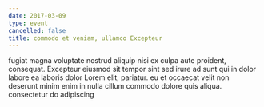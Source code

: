 ```yaml
---
date: 2017-03-09
type: event
cancelled: false
title: commodo et veniam, ullamco Excepteur
---
```

fugiat magna voluptate nostrud aliquip nisi ex culpa aute proident, consequat. Excepteur eiusmod sit tempor sint sed irure ad sunt qui in dolor labore ea laboris dolor Lorem elit, pariatur. eu et occaecat velit non deserunt minim enim in nulla cillum commodo dolore quis aliqua. consectetur do adipiscing